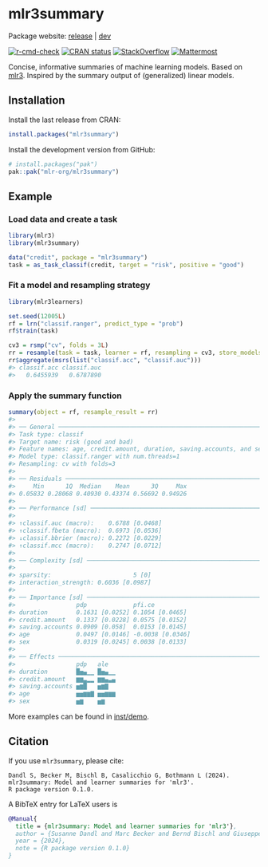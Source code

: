 
<!-- README.md is generated from README.Rmd. Please edit that file -->

# mlr3summary

Package website: [release](https://mlr3summary.mlr-org.com/) \|
[dev](https://mlr3summary.mlr-org.com/dev/)

<!-- badges: start -->

[![r-cmd-check](https://github.com/mlr-org/mlr3summary/actions/workflows/rcmdcheck.yaml/badge.svg)](https://github.com/mlr-org/mlr3summary/actions/workflows/rcmdcheck.yaml)
[![CRAN
status](https://www.r-pkg.org/badges/version/mlr3summary)](https://CRAN.R-project.org/package=mlr3summary)
[![StackOverflow](https://img.shields.io/badge/stackoverflow-mlr3-orange.svg)](https://stackoverflow.com/questions/tagged/mlr3)
[![Mattermost](https://img.shields.io/badge/chat-mattermost-orange.svg)](https://lmmisld-lmu-stats-slds.srv.mwn.de/mlr_invite/)
<!-- badges: end -->

Concise, informative summaries of machine learning models. Based on
[mlr3](https://github.com/mlr-org/mlr3). Inspired by the summary output
of (generalized) linear models.

## Installation

Install the last release from CRAN:

``` r
install.packages("mlr3summary")
```

Install the development version from GitHub:

``` r
# install.packages("pak")
pak::pak("mlr-org/mlr3summary")
```

## Example

### Load data and create a task

``` r
library(mlr3)
library(mlr3summary)

data("credit", package = "mlr3summary")
task = as_task_classif(credit, target = "risk", positive = "good")
```

### Fit a model and resampling strategy

``` r
library(mlr3learners)

set.seed(12005L)
rf = lrn("classif.ranger", predict_type = "prob")
rf$train(task)

cv3 = rsmp("cv", folds = 3L)
rr = resample(task = task, learner = rf, resampling = cv3, store_models = TRUE)
rr$aggregate(msrs(list("classif.acc", "classif.auc")))
#> classif.acc classif.auc 
#>   0.6455939   0.6787890
```

### Apply the summary function

``` r
summary(object = rf, resample_result = rr)
#> 
#> ── General ─────────────────────────────────────────────────────────────────────
#> Task type: classif
#> Target name: risk (good and bad)
#> Feature names: age, credit.amount, duration, saving.accounts, and sex
#> Model type: classif.ranger with num.threads=1
#> Resampling: cv with folds=3
#> 
#> ── Residuals ───────────────────────────────────────────────────────────────────
#>     Min      1Q  Median    Mean      3Q     Max 
#> 0.05832 0.28068 0.40930 0.43374 0.56692 0.94926
#> 
#> ── Performance [sd] ────────────────────────────────────────────────────────────
#>                                         
#> ↑classif.auc (macro):    0.6788 [0.0468]
#> ↑classif.fbeta (macro):  0.6973 [0.0536]
#> ↓classif.bbrier (macro): 0.2272 [0.0229]
#> ↑classif.mcc (macro):    0.2747 [0.0712]
#> 
#> ── Complexity [sd] ─────────────────────────────────────────────────────────────
#>                                      
#> sparsity:                       5 [0]
#> interaction_strength: 0.6036 [0.0987]
#> 
#> ── Importance [sd] ─────────────────────────────────────────────────────────────
#>                 pdp             pfi.ce          
#> duration        0.1631 [0.0252] 0.1054 [0.0465] 
#> credit.amount   0.1337 [0.0228] 0.0575 [0.0152] 
#> saving.accounts 0.0909 [0.058]  0.0153 [0.0145] 
#> age             0.0497 [0.0146] -0.0038 [0.0346]
#> sex             0.0319 [0.0245] 0.0038 [0.0133]
#> 
#> ── Effects ─────────────────────────────────────────────────────────────────────
#>                 pdp   ale  
#> duration        █▅▄▁▁ █▅▄▁▁
#> credit.amount   ▆▆▃▂▂ ▆▆▄▃▄
#> saving.accounts ▅▆█   ▅▆▇  
#> age             ▅▅▆▆▇ ▅▅▆▆▆
#> sex             ▅▆    ▅▆
```

More examples can be found in
[inst/demo](https://github.com/mlr-org/mlr3summary/tree/master/demo).

## Citation

If you use `mlr3summary`, please cite:

    Dandl S, Becker M, Bischl B, Casalicchio G, Bothmann L (2024).
    mlr3summary: Model and learner summaries for 'mlr3'.
    R package version 0.1.0.

A BibTeX entry for LaTeX users is

``` bibtex
@Manual{
  title = {mlr3summary: Model and learner summaries for 'mlr3'},
  author = {Susanne Dandl and Marc Becker and Bernd Bischl and Giuseppe Casalicchio and Ludwig Bothmann},
  year = {2024},
  note = {R package version 0.1.0}
}
```

